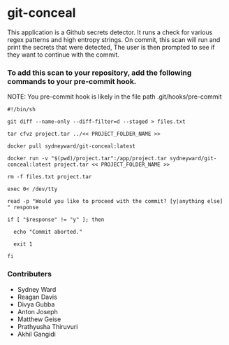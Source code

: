 # git-conceal
This application is a Github secrets detector. It runs a check for various regex patterns and high entropy strings. On commit, this scan will run and print the secrets that were detected, The user is then prompted to see if they want to continue with the commit.

### To add this scan to your repository, add the following commands to your pre-commit hook.
NOTE: You pre-commit hook is likely in the file path .git/hooks/pre-commit

`#!/bin/sh`

`git diff --name-only --diff-filter=d --staged > files.txt`

`tar cfvz project.tar ../<< PROJECT_FOLDER_NAME >>`

`docker pull sydneyward/git-conceal:latest`

`docker run -v "$(pwd)/project.tar":/app/project.tar sydneyward/git-conceal:latest project.tar << PROJECT_FOLDER_NAME >>`

`rm -f files.txt project.tar`

`exec 0< /dev/tty`

`read -p "Would you like to proceed with the commit? [y|anything else] " response`

`if [ "$response" != "y" ]; then`

`  echo "Commit aborted."`

`  exit 1`

`fi`


### Contributers
* Sydney Ward
* Reagan Davis
* Divya Gubba
* Anton Joseph
* Matthew Geise
* Prathyusha Thiruvuri
* Akhil Gangidi